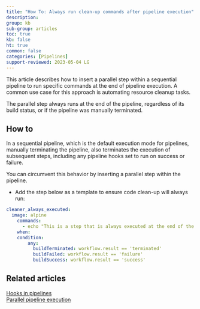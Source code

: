 ```yaml
---
title: "How To: Always run clean-up commands after pipeline execution"
description: 
group: kb
sub-group: articles
toc: true
kb: false
ht: true
common: false
categories: [Pipelines]
support-reviewed: 2023-05-04 LG
---
```




This article describes how to insert a parallel step within a sequential pipeline to run specific commands at the end of pipeline execution. A common use case for this approach is automating resource cleanup tasks. 

The parallel step always runs at the end of the pipeline, regardless of its build status, or if the pipeline was manually terminated. 



## How to

In a sequential pipeline, which is the default execution mode for pipelines, manually terminating the pipeline, also terminates the execution of subsequent steps, including any pipeline hooks set to run on success or failure.  

You can circumvent this behavior by inserting a parallel step within the pipeline.

* Add the step below as a template to ensure code clean-up will always run:

```yaml
cleaner_always_executed:
  image: alpine
    commands:
      - echo "This is a step that is always executed at the end of the build. No matter what"
    when:
    condition:
        any:
          buildTerminated: workflow.result == 'terminated'
          buildFailed: workflow.result == 'failure'
          buildSuccess: workflow.result == 'success'
```

## Related articles
[Hooks in pipelines]({{site.baseurl}}/docs/pipelines/hooks/)  
[Parallel pipeline execution]({{site.baseurl}}/docs/pipelines/advanced-workflows/#parallel-pipeline-execution)  
